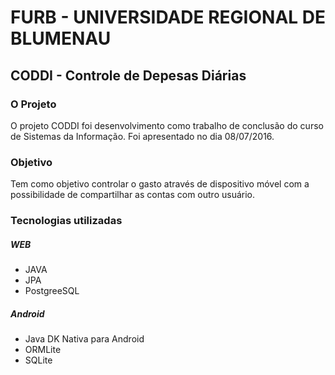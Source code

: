 # FURB - UNIVERSIDADE REGIONAL DE BLUMENAU
## CODDI - Controle de Depesas Diárias

### O Projeto

O projeto CODDI foi desenvolvimento como trabalho de conclusão do curso de Sistemas da Informação. Foi apresentado no dia 08/07/2016.

### Objetivo

Tem como objetivo controlar o gasto através de dispositivo móvel com a possibilidade de compartilhar as contas com outro usuário.

### Tecnologias utilizadas

##### WEB
* JAVA
* JPA
* PostgreeSQL

##### Android
* Java DK Nativa para Android
* ORMLite
* SQLite
